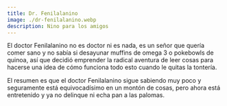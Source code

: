 ```yaml
---
title: Dr. Fenilalanino
image: ./dr-fenilalanino.webp
description: Nino para los amigos
---
```


El doctor Fenilalanino no es doctor ni es nada, es un señor que quería comer sano y no sabía si desayunar muffins de omega 3 o pokebowls de quinoa, así que decidió emprender la radical aventura de leer cosas para hacerse una idea de cómo funciona todo esto cuando le quitas la tontería.

El resumen es que el doctor Fenilalanino sigue sabiendo muy poco y seguramente está equivocadísimo en un montón de cosas, pero ahora está entretenido y ya no delinque ni echa pan a las palomas.
